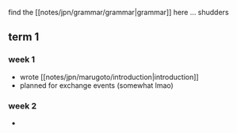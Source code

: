 find the [[notes/jpn/grammar/grammar|grammar]] here ... shudders

## term 1
### week 1
- wrote [[notes/jpn/marugoto/introduction|introduction]]
- planned for exchange events (somewhat lmao)
### week 2
- 